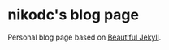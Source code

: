 # nikodc's blog page

Personal blog page based on [Beautiful Jekyll](http://deanattali.com/beautiful-jekyll).
